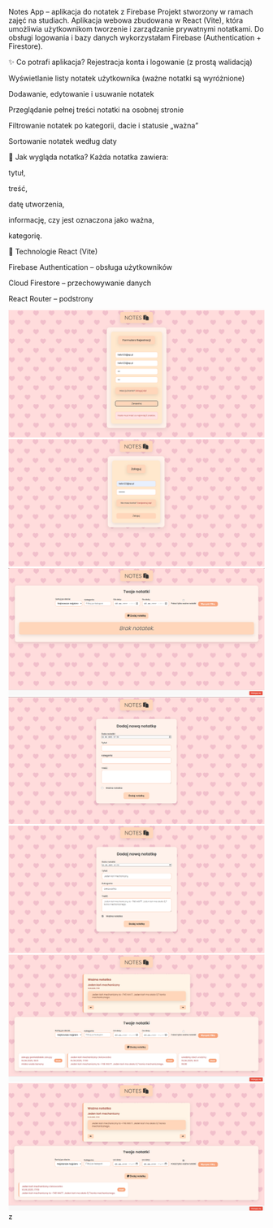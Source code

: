 Notes App – aplikacja do notatek z Firebase
Projekt stworzony w ramach zajęć na studiach. Aplikacja webowa zbudowana w React (Vite), która umożliwia użytkownikom tworzenie i zarządzanie prywatnymi notatkami. Do obsługi logowania i bazy danych wykorzystałam Firebase (Authentication + Firestore).

✨ Co potrafi aplikacja?
Rejestracja konta i logowanie (z prostą walidacją)

Wyświetlanie listy notatek użytkownika (ważne notatki są wyróżnione)

Dodawanie, edytowanie i usuwanie notatek

Przeglądanie pełnej treści notatki na osobnej stronie

Filtrowanie notatek po kategorii, dacie i statusie „ważna”

Sortowanie notatek według daty

🧾 Jak wygląda notatka?
Każda notatka zawiera:

tytuł,

treść,

datę utworzenia,

informację, czy jest oznaczona jako ważna,

kategorię.

🔧 Technologie
React (Vite)

Firebase Authentication – obsługa użytkowników

Cloud Firestore – przechowywanie danych

React Router – podstrony

![fotka1](presentation/1.png)
![fotka2](presentation/2.png)
![fotka3](presentation/3.png)
![fotka4](presentation/4.png)
![fotka5](presentation/5.png)
![fotka6](presentation/6.png)
![fotka7](presentation/7.png)
z